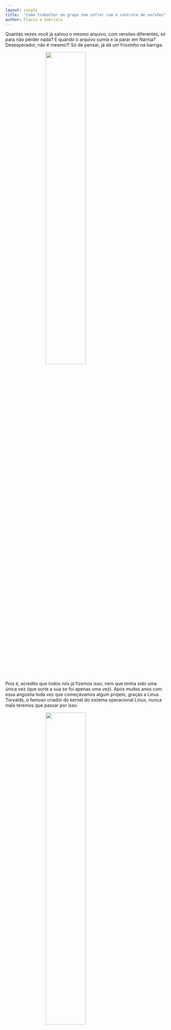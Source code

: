 ```yaml
---
layout: single
title:  "Como trabalhar em grupo sem sofrer com o controle de versões"
author: Flavia e Gabriela
---
```


Quantas vezes você já salvou o mesmo arquivo, com versões diferentes, só
para não perder nada? E quando o arquivo sumia e ia parar em Nárnia?
Desesperador, não é mesmo?\! Só de pensar, já dá um friozinho na
barriga.

<img src="/assets/images/post_git/pensativo.gif" width="50%" style="display: block; margin: auto;" />

Pois é, acredito que todos nós já fizemos isso, nem que tenha sido uma
única vez (que sorte a sua se foi apenas uma vez). Após muitos anos com
essa angústia toda vez que começávamos algum projeto, graças a Linus
Torvalds, o famoso criador do kernel do sistema operacional Linux, nunca
mais teremos que passar por
isso.

<img src="/assets/images/post_git/emocionada.gif" width="50%" style="display: block; margin: auto;" />

Caso vocês ainda não saibam do que exatamente estamos falando, vamos
contar um pouquinho mais sobre a salvação das nossas vidas: o Controle
de Versão. Mas o que seria isso? Bom, o Controle de Versão é um sistema
com a finalidade de gerenciar versões de um mesmo documento. Com ele
você pode tranquilamente “voltar” a uma versão anterior ou “avançar”
versões. Para explicar melhor, vamos voltar lá nos anos 2000. Tudo
começou quando a empresa que guardava todo o código do kernel no Linux,
a Bitkeeper, retirou o direito do Linux de ser isento, ou seja, de não
pagar pelo uso da ferramenta.

E foi aí que o Linus Torvalds se recusou a pagar os serviços da
Bitkeeper e teve a brilhante ideia de criar uma nova forma de controle
de versão, o Git. E, adivinhem?\! Ele realmente criou e, de longe, o Git
é o sistema de controle de versão moderno mais usado no mundo. Vamos
contar um pouquinho do que é o Git e o que ele pode fazer por
você.

<img src="/assets/images/post_git/empolgado.gif" width="50%" style="display: block; margin: auto;" />

# Git e GitHub

O Git é um programa que gerencia todas as alterações realizadas em um
diretório. Em geral, é usado para códigos, mas pode ser usado para
qualquer tipo de arquivo. Ele não passa de um programa para linha de
comando que observa as mudanças nos arquivos de um diretório e vai
guardando essas informações para que seja possível reverter qualquer
alteração indesejada.

Junto com o Git, vamos apresentar a vocês também o GitHub. É uma
plataforma de hospedagem de código para controle de versão e
colaboração, para armazenar todas as versões do seu projeto baseado em
Git na Internet. Ele permite que você e outras pessoas trabalhem juntos
em projetos de qualquer lugar.

### R e RStudio

Neste post vamos mostrar como usar o git no RStudio. Para isso é
necessário conhecer o R, que é uma linguagem de programação, além de um
ambiente de software gratuito. Ele oferece um vasto leque de
funcionalidades acessíveis via instalação de bibliotecas.

O RStudio é um conjunto de ferramentas integradas projetadas (IDE -
Integrated Development Environment) da linguagem R para editar e
executar os códigos em R. Em sua configuração padrão, a IDE manterá na
“memória” todos os últimos comandos executados, todos os dados
utilizados e todos os objetos criados. Com sua utilização gratuita, o
RStudio é uma excelente ferramenta para desenvolvimento em R,
extremamente visual quando comparado com ambientes de outras linguagens
e também com o console do R, e muito simples de se utilizar\!

## Como obter?

Agora você deve estar pensando “beleza, mas e aí? Como faço para
adquirir essas maravilhas?”. Calma, aos poucos vamos explicando melhor
como começar a usá-las e o que elas podem fazer por
você.

### Git

<img src="https://git-scm.com/images/logo@2x.png" width="10%" style="display: block; margin: auto;" />

Bom, primeiramente, você vai precisar fazer o
[download](https://git-scm.com/downloads). Nesse link, você encontrará
vários sistemas operacionais, clique em cima do seu sistema que o
download começará logo em
seguida.

<img src="/assets/images/post_git/download_git.png" width="70%" style="display: block; margin: auto;" />

### GitHub

<img src="/assets/images/post_git/github-logo.png" width="20%" style="display: block; margin: auto;" />

Você vai precisar apenas criar uma conta gratuita no
[GitHub](https://github.com/), caso ainda não tenha. E, se você for
estudante, tem a opção do [GitHub Student Developer
Pack](https://education.github.com/pack), que utiliza o email
institucional da sua universidade. A vantagem de usar uma conta de
estudante é que os alunos têm acesso gratuito às melhores ferramentas de
desenvolvedor em um só lugar, para que possam aprender fazendo.

Um dos principais benefícios de se utilizar o GitHub é o
compartilhamento de projetos. Se alguém precisar ver seu trabalho ou se
você quiser que eles testem seu código, eles podem obtê-lo facilmente no
GitHub. Essa troca de ideias proporciona um maior aprendizado para quem
se interessa por programação. Outro benefício é que você fica
atualizado. Se você se importa profundamente com o projeto de outra
pessoa, como um pacote R que você usa muito, pode acompanhar o
desenvolvimento e atualizações no GitHub. Você pode modificar para
adicionar recursos ou corrigir bugs e enviá-los de volta ao proprietário
como uma alteração
proposta.

# Pacote usethis

<img src="/assets/images/post_git/usethis.png" width="15%" style="display: block; margin: auto;" />

O [usethis](https://usethis.r-lib.org/) é um pacote de fluxo de
trabalho, automatiza tarefas repetitivas que surgem durante a instalação
e o desenvolvimento do projeto. Isso inclui a configuração de testes de
unidade, cobertura de teste, integração contínua com Git, GitHub,
RStudio e muito mais.

Ele tem várias funções que ajudam com tarefas relacionadas ao Git, que
se dividem em duas categorias:

  - Tarefas Git: Como clone, push e pull. Essas são coisas que podem ser
    feitas com o git de linha de comando;

  - Tarefas do GitHub: Como fork, release e pull request. Estas tarefas
    podem ser feitas no navegador.

Para instalar o pacote, use os seguintes comandos:

``` r
install.packages("usethis")
library(usethis)
```

# Configuração do Git

Para poder trabalhar com o Git, precisaremos fazer alguas configurações.
Isso será extremamente importante para o seu projeto. Temos duas
maneiras de realizar essas configurações, dentro do terminal do Git Bash
ou dentro do RStudio. Fiquem atentos que vamos explicar tudo direitinho
para vocês\!

## No Git

Você vai precisar abrir o terminal do Git Bash e digitar seu nome e
email, seguindo o exemplo abaixo:

``` r
# Escrever sem o símbolo "#"
# $ git config --global user.name "Gabriella Demarque"
# $ git config --global user.email demarque.gaabs@gmail.com
```

<img src="/assets/images/post_git/config_git.jpeg" width="60%" style="display: block; margin: auto;" />

Não se preocupe, você terá que fazer isso apenas uma vez\! Ah, vale
lembrar que você deverá usar o email que está associado a sua conta do
GitHub.

## No RStudio

No RStudio, basta você colocar o código abaixo e pronto, já estará
configurado\!

``` r
usethis::use_git_config(user.name = "Gabriella Demarque",
                        user.email = "demarque.gaabs@gmail.com")
```

<img src="/assets/images/post_git/config_rstudio.png" width="70%" style="display: block; margin: auto;" />

## Rproj e diretórios

Uma funcionalidade importante do RStudio é a criação de projetos,
permitindo dividir o trabalho em múltiplos ambientes, cada um com o seu
diretório e documentos. Um projeto no RStudio nada mais é do que uma
pasta comum com um arquivo .Rproj. O primeiro passo para organizar um
bom ambiente de trabalho para análises de dados é criar um diretório
onde todos os seus programas R podem viver em paz.

Para criar um projeto, basta seguir os passos:

1.  Clique na opção “File” do menu, e então em “New Project”;

2.  Clique em “New Directory”;

3.  Clique em “New Project”;

4.  Escreva o nome do diretório (pasta) onde deseja manter seu projeto,
    ex “my\_project”;

5.  Clique no botão “Create Project”.

Para criar um novo script para escrever os códigos, vá em File \> New
File \> R Script.

## Criando repositórios a partir do RStudio

Primeiramente, vamos utilizar a função create\_project(). Dentro dela,
será especificado o caminho do diretório (pasta), chamado “path”. No
exemplo abaixo, criamos um projeto chamado “Projeto\_Git”. Esse será o
nome da pasta onde estarão todos os arquivos criados e, posteriormente,
será o nome do repositório dentro do
GitHub.

``` r
#usethis::create_project("C:/Users/PC/Google Drive/Post - Git+Github+RStudio/Projeto_Git")
#Para rodar não use o '#' antes do código.
```

O RStudio abrirá uma nova janela, com o projeto
criado.

<img src="/assets/images/post_git/proj_criado.png" width="70%" style="display: block; margin: auto;" />

## Conectando o RStudio ao Git

Agora você deve estar se perguntando “mas por que vamos usar o Git
dentro do RStudio?”. Bom, essa é fácil de responder\! Simplesmente pela
facilidade e praticidade de conexão do Git + RStudio + GitHub.

``` r
usethis::use_git()
```

Duas escolhas deverão ser
feitas:

<img src="/assets/images/post_git/git_R.jpeg" width="70%" style="display: block; margin: auto;" />

Depois de ter executado, O RStudio vai reiniciar para que apareça a aba
do Git. Através dela é possível controlar todas as versões do código e
enviá-las ao GitHub para que sejam armazenadas com segurança na
nuvem.

<img src="/assets/images/post_git/git_terminal.png" width="70%" style="display: block; margin: auto;" />

## Conectando o RStudio ao GitHub

A mesma explicação que demos acima para o “Conectando o RStudio ao Git”
serve para este caso. Faremos isso para facilitar a conexão entre
eles.

``` r
usethis::use_github()
```

<img src="/assets/images/post_git/githubconfig.png" width="80%" style="display: block; margin: auto;" />

<img src="/assets/images/post_git/wow.gif" width="40%" style="display: block; margin: auto;" />

## Repositório criado

Prontinho, agora podemos começar a trabalhar no
repositório.

<img src="/assets/images/post_git/repositorio.jpeg" width="80%" style="display: block; margin: auto;" />

<img src="/assets/images/post_git/aee.gif" width="50%" style="display: block; margin: auto;" />

## Função para criar arquivo README.md

``` r
usethis::use_readme_md()
```

O arquivo será criado e aberto, para ser editado e salvo. Lembre-se de
salvar antes dos próximos
passos:

<img src="/assets/images/post_git/readme.png" width="70%" style="display: block; margin: auto;" />

Quando clica em **commit**, abrirá uma nova janela. “Commit” é a forma
de salvar um estado ou versão dos arquivos, criando uma revisão com um
número e um comentário. Escreva a mensagem, dizendo sua mudança
(escreva uma mensagem que descreva aquilo que você fez) e aperte o
Commit (passo 1). “Push” envia suas alterações locais online para o
GitHub (passo
2).

<img src="/assets/images/post_git/push_readme.png" width="70%" style="display: block; margin: auto;" />

Pronto, as mudanças foram feitas e podem ser vistas no Github. As etapas
de commit e push são as principais etapas dentro do Git e junto com o
GitHub essas etapas vão criar as versões e armazenar de forma online as
diferenças entre as versões
salvas.

<img src="/assets/images/post_git/proj_github.png" width="70%" style="display: block; margin: auto;" />

## Pull

Vamos supor que você está trabalhando em um mesmo repositório que outros colegas de trabalho, e há alterações feitas por eles no GitHub e você precisa atualizar no seu computador para continuar trabalhando no arquivo modificado.

<img src="/assets/images/post_git/a.png" width="70%" style="display: block; margin: auto;" />

Para você atualizar seu projeto em seu computador é bem simples, é só dar PULL. Ele serve para atualizar o projeto do GitHub para o computador.

<img src="/assets/images/post_git/c.png" width="70%" style="display: block; margin: auto;" />

Todas as vezes que abrir seu projeto, dê um PULL para atualizar e continuar de onde parou.

<img src="/assets/images/post_git/d.png" width="70%" style="display: block; margin: auto;" />

# Clonar um repositório do GitHub

CLONAR: esse comando serve para você baixar um repositório em sua
máquina pela primeira vez.

No RStudio, crie um novo projeto: File \> New Project. Na aba “Create
Project”, selecione a opção **Version
Control**.

<img src="/assets/images/post_git/version.png" width="60%" style="display: block; margin: auto;" />

Na aba “Create Project from Version Control”, selecione a opção
Git.

<img src="/assets/images/post_git/version_control.png" width="60%" style="display: block; margin: auto;" />

Na aba “Clone Git Repository”:

  - Repository URL: Cole o link para o repositório;

  - Project directory name: Após inserir o repository URL, esse campo
    será preenchido automaticamente;

  - Create project as subdirectory of: Selecione o diretório onde você
    deseja manter sua cópia local do
repositório.

<img src="/assets/images/post_git/clone.png" width="60%" style="display: block; margin: auto;" />

O RStudio irá fazer o clone do repositório, e abrirá um RProj para ele
(caso não exista um ainda, será criado).

# A partir de um repositório existente, clonar diretamente do RStudio

Para isso, usaremos a função usethis::create\_from\_github(). Argumentos
importantes:

  - repo\_spec = repositório que quer trabalhar. Deve estar no formato:
    “usuario\_github/repositorio”. Veja o exemplo abaixo;

  - destdir = diretório local onde quer que os arquivos sejam salvos;

  - fork = se igual a TRUE, irá fazer o fork do repositório. Só
    funcionará se o token do GitHub foi configurado corretamente.

# Referências

<http://startsamblog.blogspot.com/2017/01/a-historia-do-git.html>

<https://usethis.r-lib.org/articles/articles/usethis-setup.html>

<https://happygitwithr.com/>

<https://curso-r.github.io/zen-do-r/>

# Vídeo no canal do YouTube do DaSLab

Temos um tutorial mostrando o passo a passo de como usar as funcionalidades apresentadas aqui, passo a passo:

[![IMAGE ALT TEXT HERE](https://youtu.be/5CDYx-dpsY8.jpg)](https://youtu.be/5CDYx-dpsY8)


# Agradecimento

Ah, lembrando que isso foi só uma pequena parte das várias
funcionalidades que o Git e GitHub tem. Infelizmente não colocamos tudo
neste post, mas não se preocupe\! Vocês podem acessar esse link
<https://githowto.com/pt-BR> e ler um pouco mais sobre esse assunto que
vai mudar sua
vida\!

<img src="/assets/images/post_git/obrigada.gif" width="50%" style="display: block; margin: auto;" />
